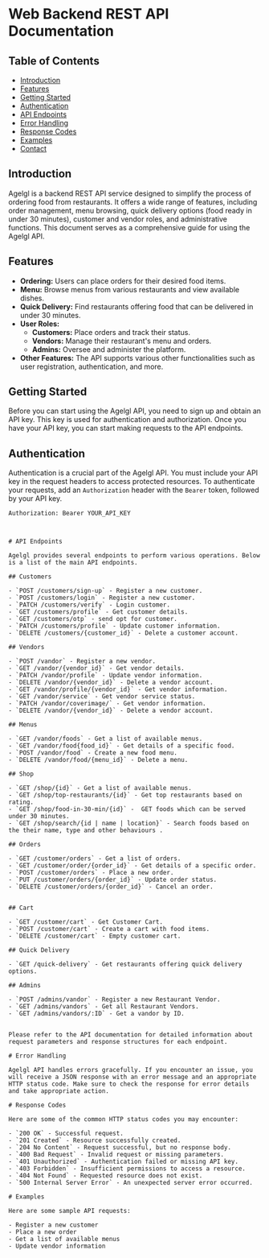 # Web Backend REST API Documentation

## Table of Contents

- [Introduction](#introduction)
- [Features](#features)
- [Getting Started](#getting-started)
- [Authentication](#authentication)
- [API Endpoints](#api-endpoints)
- [Error Handling](#error-handling)
- [Response Codes](#response-codes)
- [Examples](#examples)
- [Contact](#contact)

## Introduction

Agelgl is a backend REST API service designed to simplify the process of ordering food from restaurants. It offers a wide range of features, including order management, menu browsing, quick delivery options (food ready in under 30 minutes), customer and vendor roles, and administrative functions. This document serves as a comprehensive guide for using the Agelgl API.

## Features

- **Ordering:** Users can place orders for their desired food items.
- **Menu:** Browse menus from various restaurants and view available dishes.
- **Quick Delivery:** Find restaurants offering food that can be delivered in under 30 minutes.
- **User Roles:**
  - **Customers:** Place orders and track their status.
  - **Vendors:** Manage their restaurant's menu and orders.
  - **Admins:** Oversee and administer the platform.
- **Other Features:** The API supports various other functionalities such as user registration, authentication, and more.

## Getting Started

Before you can start using the Agelgl API, you need to sign up and obtain an API key. This key is used for authentication and authorization. Once you have your API key, you can start making requests to the API endpoints.

## Authentication

Authentication is a crucial part of the Agelgl API. You must include your API key in the request headers to access protected resources. To authenticate your requests, add an `Authorization` header with the `Bearer` token, followed by your API key.

```http
Authorization: Bearer YOUR_API_KEY



# API Endpoints

Agelgl provides several endpoints to perform various operations. Below is a list of the main API endpoints.

## Customers

- `POST /customers/sign-up` - Register a new customer.
- `POST /customers/login` - Register a new customer.
- `PATCH /customers/verify` - Login customer.
- `GET /customers/profile` - Get customer details.
- `GET /customers/otp` - send opt for customer.
- `PATCH /customers/profile` - Update customer information.
- `DELETE /customers/{customer_id}` - Delete a customer account.

## Vendors

- `POST /vandor` - Register a new vendor.
- `GET /vandor/{vendor_id}` - Get vendor details.
- `PATCH /vandor/profile` - Update vendor information.
- `DELETE /vandor/{vendor_id}` - Delete a vendor account.
- `GET /vandor/profile/{vendor_id}` - Get vendor information.
- `GET /vandor/service` - Get vendor service status.
- `PATCH /vandor/coverimage/` - Get vendor information.
- `DELETE /vandor/{vendor_id}` - Delete a vendor account.

## Menus

- `GET /vandor/foods` - Get a list of available menus.
- `GET /vandor/food{food_id}` - Get details of a specific food.
- `POST /vandor/food` - Create a new food menu.
- `DELETE /vandor/food/{menu_id}` - Delete a menu.

## Shop

- `GET /shop/{id}` - Get a list of available menus.
- `GET /shop/top-restaurants/{id}` - Get top restaurants based on rating.
- `GET /shop/food-in-30-min/{id}` -  GET foods which can be served under 30 minutes.
- `GET /shop/search/{id | name | location}` - Search foods based on the their name, type and other behaviours .

## Orders

- `GET /customer/orders` - Get a list of orders.
- `GET /customer/order/{order_id}` - Get details of a specific order.
- `POST /customer/orders` - Place a new order.
- `PUT /customer/orders/{order_id}` - Update order status.
- `DELETE /customer/orders/{order_id}` - Cancel an order.


## Cart

- `GET /customer/cart` - Get Customer Cart.
- `POST /customer/cart` - Create a cart with food items.
- `DELETE /customer/cart` - Empty customer cart.

## Quick Delivery

- `GET /quick-delivery` - Get restaurants offering quick delivery options.

## Admins

- `POST /admins/vandor` - Register a new Restaurant Vendor.
- `GET /admins/vandors` - Get all Restaurant Vendors.
- `GET /admins/vandors/:ID` - Get a vandor by ID.


Please refer to the API documentation for detailed information about request parameters and response structures for each endpoint.

# Error Handling

Agelgl API handles errors gracefully. If you encounter an issue, you will receive a JSON response with an error message and an appropriate HTTP status code. Make sure to check the response for error details and take appropriate action.

# Response Codes

Here are some of the common HTTP status codes you may encounter:

- `200 OK` - Successful request.
- `201 Created` - Resource successfully created.
- `204 No Content` - Request successful, but no response body.
- `400 Bad Request` - Invalid request or missing parameters.
- `401 Unauthorized` - Authentication failed or missing API key.
- `403 Forbidden` - Insufficient permissions to access a resource.
- `404 Not Found` - Requested resource does not exist.
- `500 Internal Server Error` - An unexpected server error occurred.

# Examples

Here are some sample API requests:

- Register a new customer
- Place a new order
- Get a list of available menus
- Update vendor information







